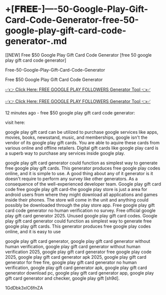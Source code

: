# +[𝐅𝐑𝐄𝐄-]—-50-Google-Play-Gift-Card-Code-Generator-free-50-google-play-gift-card-code-generator-.md
[[NEW] Free $50 Google Play Gift Card Code Generator [free 50 google play gift card code generator]

Free-50-Google-Play-Gift-Card-Code-Generator

Free $50 Google Play Gift Card Code Generator

[✅👉 Click Here: FREE GOOGLE PLAY FOLLOWERS Generator Tool 👈✅](https://www.aeroned.com/getmedia/99a7fc84-0d1d-4b1c-b80f-7077afdf1dde/allgiftra.html.aspx)

[✅👉 Click Here: FREE GOOGLE PLAY FOLLOWERS Generator Tool 👈✅](https://www.aeroned.com/getmedia/99a7fc84-0d1d-4b1c-b80f-7077afdf1dde/allgiftra.html.aspx)

12 minutes ago - free $50 google play gift card code generator:

visit here:

google play gift card can be utilized to purchase google services like apps, movies, books, newsstand, music, and memberships, google isn't the vendor of its google play gift cards. You are able to aquire these cards from various online and offline retailers. Digital gift cards like google play card is a superb way to purchase any services inside google play.

google play gift card generator could function as simplest way to generate free google play gift cards. This generator produces free google play codes online, and it is simple to use. A good thing about any of it generator is it doesn't require to perform any survey like other generators. As a consequence of the well-experienced developer team. Google play gift card code free google play gift card-the google play store is just a area for android users from where they might download all applications and games inside their phones. The store will come in the unit and anything could possibly be downloaded through the play store app. Free google play gift card code generator no human verification no survey. Free official google play gift card generator 2025. Unused google play gift card codes. Google play gift card generator could function as simplest way to generate free google play gift cards. This generator produces free google play codes online, and it is easy to use

google play gift card generator, google play gift card generator without human verification, google play gift card generator without human verification 2025, google play gift card generator free google play code 2025, google play gift card generator apk 2025, google play gift card generator for free fire, google play gift card generator no human verification, google play gift card generator apk, google play gift card generator download pc, google play gift card generator app, google play gift card generator and checker, google play gift [sh9d].

1GdDbk3xlC6fnZA
